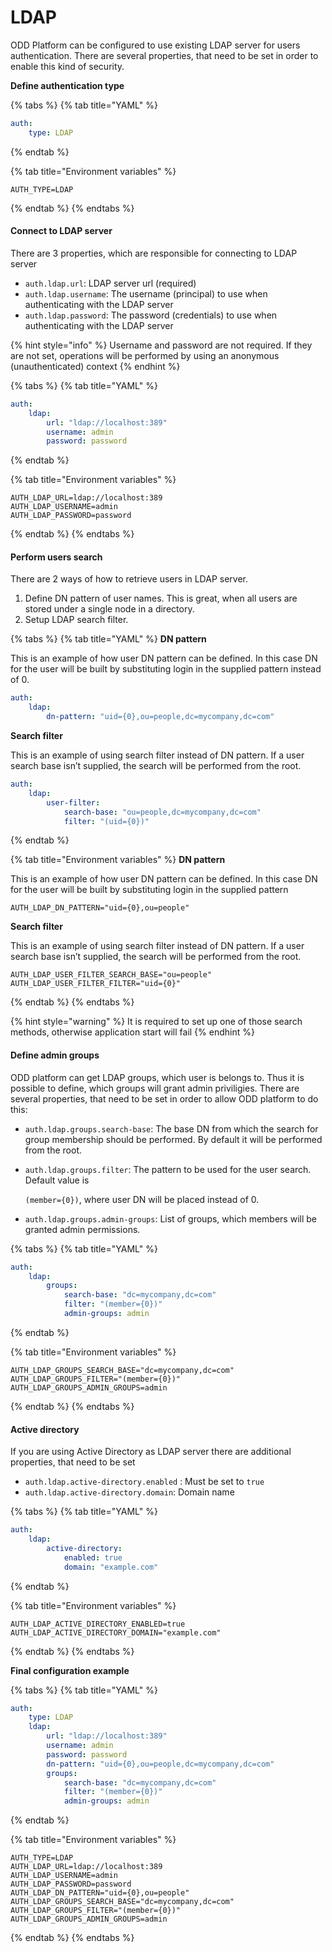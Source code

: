 # LDAP

ODD Platform can be configured to use existing LDAP server for users authentication. There are several properties, that need to be set in order to enable this kind of security.

**Define authentication type**

{% tabs %}
{% tab title="YAML" %}
```yaml
auth:
    type: LDAP
```
{% endtab %}

{% tab title="Environment variables" %}
```
AUTH_TYPE=LDAP
```
{% endtab %}
{% endtabs %}

#### Connect to LDAP server

There are 3 properties, which are responsible for connecting to LDAP server

* `auth.ldap.url`: LDAP server url (required)
* `auth.ldap.username`: The username (principal) to use when authenticating with the LDAP server
* `auth.ldap.password`: The password (credentials) to use when authenticating with the LDAP server

{% hint style="info" %}
Username and password are not required. If they are not set, operations will be performed by using an anonymous (unauthenticated) context
{% endhint %}

{% tabs %}
{% tab title="YAML" %}
```yaml
auth:
    ldap:
        url: "ldap://localhost:389"
        username: admin
        password: password
```
{% endtab %}

{% tab title="Environment variables" %}
```
AUTH_LDAP_URL=ldap://localhost:389
AUTH_LDAP_USERNAME=admin
AUTH_LDAP_PASSWORD=password
```
{% endtab %}
{% endtabs %}

#### Perform users search

There are 2 ways of how to retrieve users in LDAP server.

1. Define DN pattern of user names. This is great, when all users are stored under a single node in a directory.
2. Setup LDAP search filter.

{% tabs %}
{% tab title="YAML" %}
**DN pattern**

This is an example of how user DN pattern can be defined. In this case DN for the user will be built by substituting login in the supplied pattern instead of 0.

```yaml
auth:
    ldap:
        dn-pattern: "uid={0},ou=people,dc=mycompany,dc=com"
```

**Search filter**

This is an example of using search filter instead of DN pattern. If a user search base isn’t supplied, the search will be performed from the root.

```yaml
auth:
    ldap:
        user-filter:
            search-base: "ou=people,dc=mycompany,dc=com"
            filter: "(uid={0})"
```
{% endtab %}

{% tab title="Environment variables" %}
**DN pattern**

This is an example of how user DN pattern can be defined. In this case DN for the user will be built by substituting login in the supplied pattern

```
AUTH_LDAP_DN_PATTERN="uid={0},ou=people"
```

**Search filter**

This is an example of using search filter instead of DN pattern. If a user search base isn’t supplied, the search will be performed from the root.

```
AUTH_LDAP_USER_FILTER_SEARCH_BASE="ou=people"
AUTH_LDAP_USER_FILTER_FILTER="uid={0}"
```
{% endtab %}
{% endtabs %}

{% hint style="warning" %}
It is required to set up one of those search methods, otherwise application start will fail
{% endhint %}

#### Define admin groups

ODD platform can get LDAP groups, which user is belongs to. Thus it is possible to define, which groups will grant admin priviligies. There are several properties, that need to be set in order to allow ODD platform to do this:

* `auth.ldap.groups.search-base`: The base DN from which the search for group membership should be performed. By default it will be performed from the root.
*   `auth.ldap.groups.filter`: The pattern to be used for the user search. Default value is

    `(member={0})`, where user DN will be placed instead of 0.
* `auth.ldap.groups.admin-groups`: List of groups, which members will be granted admin permissions.

{% tabs %}
{% tab title="YAML" %}
```yaml
auth:
    ldap:
        groups:
            search-base: "dc=mycompany,dc=com"
            filter: "(member={0})"
            admin-groups: admin
```
{% endtab %}

{% tab title="Environment variables" %}
```
AUTH_LDAP_GROUPS_SEARCH_BASE="dc=mycompany,dc=com"
AUTH_LDAP_GROUPS_FILTER="(member={0})"
AUTH_LDAP_GROUPS_ADMIN_GROUPS=admin
```
{% endtab %}
{% endtabs %}

#### Active directory

If you are using Active Directory as LDAP server there are additional properties, that need to be set

* `auth.ldap.active-directory.enabled` : Must be set to `true`
* `auth.ldap.active-directory.domain`: Domain name

{% tabs %}
{% tab title="YAML" %}
```yaml
auth:
    ldap:
        active-directory:
            enabled: true
            domain: "example.com"
```
{% endtab %}

{% tab title="Environment variables" %}
```
AUTH_LDAP_ACTIVE_DIRECTORY_ENABLED=true
AUTH_LDAP_ACTIVE_DIRECTORY_DOMAIN="example.com"
```
{% endtab %}
{% endtabs %}

**Final configuration example**

{% tabs %}
{% tab title="YAML" %}
```yaml
auth:
    type: LDAP
    ldap:
        url: "ldap://localhost:389"
        username: admin
        password: password
        dn-pattern: "uid={0},ou=people,dc=mycompany,dc=com"
        groups:
            search-base: "dc=mycompany,dc=com"
            filter: "(member={0})"
            admin-groups: admin
```
{% endtab %}

{% tab title="Environment variables" %}
```
AUTH_TYPE=LDAP
AUTH_LDAP_URL=ldap://localhost:389
AUTH_LDAP_USERNAME=admin
AUTH_LDAP_PASSWORD=password
AUTH_LDAP_DN_PATTERN="uid={0},ou=people"
AUTH_LDAP_GROUPS_SEARCH_BASE="dc=mycompany,dc=com"
AUTH_LDAP_GROUPS_FILTER="(member={0})"
AUTH_LDAP_GROUPS_ADMIN_GROUPS=admin
```
{% endtab %}
{% endtabs %}
